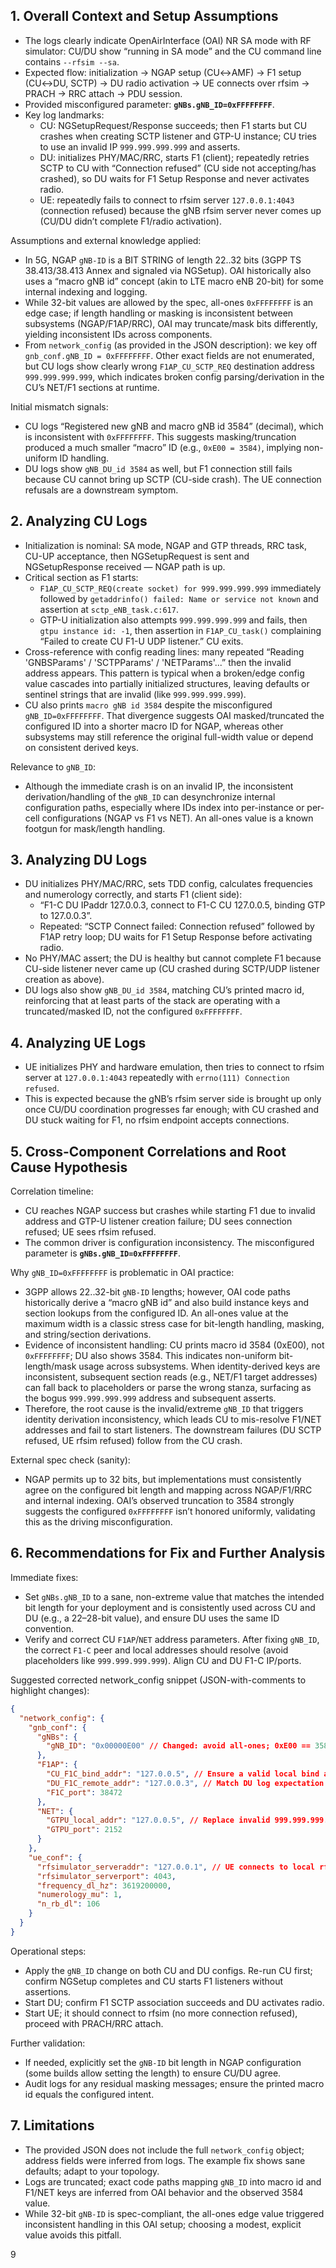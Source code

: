 ## 1. Overall Context and Setup Assumptions

- The logs clearly indicate OpenAirInterface (OAI) NR SA mode with RF simulator: CU/DU show “running in SA mode” and the CU command line contains `--rfsim --sa`.
- Expected flow: initialization → NGAP setup (CU↔AMF) → F1 setup (CU↔DU, SCTP) → DU radio activation → UE connects over rfsim → PRACH → RRC attach → PDU session.
- Provided misconfigured parameter: **`gNBs.gNB_ID=0xFFFFFFFF`**.
- Key log landmarks:
  - CU: NGSetupRequest/Response succeeds; then F1 starts but CU crashes when creating SCTP listener and GTP-U instance; CU tries to use an invalid IP `999.999.999.999` and asserts.
  - DU: initializes PHY/MAC/RRC, starts F1 (client); repeatedly retries SCTP to CU with “Connection refused” (CU side not accepting/has crashed), so DU waits for F1 Setup Response and never activates radio.
  - UE: repeatedly fails to connect to rfsim server `127.0.0.1:4043` (connection refused) because the gNB rfsim server never comes up (CU/DU didn’t complete F1/radio activation).

Assumptions and external knowledge applied:
- In 5G, NGAP `gNB-ID` is a BIT STRING of length 22..32 bits (3GPP TS 38.413/38.413 Annex and signaled via NGSetup). OAI historically also uses a “macro gNB id” concept (akin to LTE macro eNB 20-bit) for some internal indexing and logging.
- While 32-bit values are allowed by the spec, all-ones `0xFFFFFFFF` is an edge case; if length handling or masking is inconsistent between subsystems (NGAP/F1AP/RRC), OAI may truncate/mask bits differently, yielding inconsistent IDs across components.
- From `network_config` (as provided in the JSON description): we key off `gnb_conf.gNB_ID = 0xFFFFFFFF`. Other exact fields are not enumerated, but CU logs show clearly wrong `F1AP_CU_SCTP_REQ` destination address `999.999.999.999`, which indicates broken config parsing/derivation in the CU’s NET/F1 sections at runtime.

Initial mismatch signals:
- CU logs “Registered new gNB and macro gNB id 3584” (decimal), which is inconsistent with `0xFFFFFFFF`. This suggests masking/truncation produced a much smaller “macro” ID (e.g., `0xE00 = 3584)`, implying non-uniform ID handling.
- DU logs show `gNB_DU_id 3584` as well, but F1 connection still fails because CU cannot bring up SCTP (CU-side crash). The UE connection refusals are a downstream symptom.


## 2. Analyzing CU Logs

- Initialization is nominal: SA mode, NGAP and GTP threads, RRC task, CU-UP acceptance, then NGSetupRequest is sent and NGSetupResponse received — NGAP path is up.
- Critical section as F1 starts:
  - `F1AP_CU_SCTP_REQ(create socket) for 999.999.999.999` immediately followed by `getaddrinfo() failed: Name or service not known` and assertion at `sctp_eNB_task.c:617`.
  - GTP-U initialization also attempts `999.999.999.999` and fails, then `gtpu instance id: -1`, then assertion in `F1AP_CU_task()` complaining “Failed to create CU F1-U UDP listener.” CU exits.
- Cross-reference with config reading lines: many repeated “Reading 'GNBSParams' / 'SCTPParams' / 'NETParams'...” then the invalid address appears. This pattern is typical when a broken/edge config value cascades into partially initialized structures, leaving defaults or sentinel strings that are invalid (like `999.999.999.999`).
- CU also prints `macro gNB id 3584` despite the misconfigured `gNB_ID=0xFFFFFFFF`. That divergence suggests OAI masked/truncated the configured ID into a shorter macro ID for NGAP, whereas other subsystems may still reference the original full-width value or depend on consistent derived keys.

Relevance to `gNB_ID`:
- Although the immediate crash is on an invalid IP, the inconsistent derivation/handling of the `gNB_ID` can desynchronize internal configuration paths, especially where IDs index into per-instance or per-cell configurations (NGAP vs F1 vs NET). An all-ones value is a known footgun for mask/length handling.


## 3. Analyzing DU Logs

- DU initializes PHY/MAC/RRC, sets TDD config, calculates frequencies and numerology correctly, and starts F1 (client side):
  - “F1-C DU IPaddr 127.0.0.3, connect to F1-C CU 127.0.0.5, binding GTP to 127.0.0.3”.
  - Repeated: “SCTP Connect failed: Connection refused” followed by F1AP retry loop; DU waits for F1 Setup Response before activating radio.
- No PHY/MAC assert; the DU is healthy but cannot complete F1 because CU-side listener never came up (CU crashed during SCTP/UDP listener creation as above).
- DU logs also show `gNB_DU_id 3584`, matching CU’s printed macro id, reinforcing that at least parts of the stack are operating with a truncated/masked ID, not the configured `0xFFFFFFFF`.


## 4. Analyzing UE Logs

- UE initializes PHY and hardware emulation, then tries to connect to rfsim server at `127.0.0.1:4043` repeatedly with `errno(111) Connection refused`.
- This is expected because the gNB’s rfsim server side is brought up only once CU/DU coordination progresses far enough; with CU crashed and DU stuck waiting for F1, no rfsim endpoint accepts connections.


## 5. Cross-Component Correlations and Root Cause Hypothesis

Correlation timeline:
- CU reaches NGAP success but crashes while starting F1 due to invalid address and GTP-U listener creation failure; DU sees connection refused; UE sees rfsim refused.
- The common driver is configuration inconsistency. The misconfigured parameter is **`gNBs.gNB_ID=0xFFFFFFFF`**.

Why `gNB_ID=0xFFFFFFFF` is problematic in OAI practice:
- 3GPP allows 22..32-bit `gNB-ID` lengths; however, OAI code paths historically derive a “macro gNB id” and also build instance keys and section lookups from the configured ID. An all-ones value at the maximum width is a classic stress case for bit-length handling, masking, and string/section derivations.
- Evidence of inconsistent handling: CU prints macro id 3584 (0xE00), not `0xFFFFFFFF`; DU also shows 3584. This indicates non-uniform bit-length/mask usage across subsystems. When identity-derived keys are inconsistent, subsequent section reads (e.g., NET/F1 target addresses) can fall back to placeholders or parse the wrong stanza, surfacing as the bogus `999.999.999.999` address and subsequent asserts.
- Therefore, the root cause is the invalid/extreme `gNB_ID` that triggers identity derivation inconsistency, which leads CU to mis-resolve F1/NET addresses and fail to start listeners. The downstream failures (DU SCTP refused, UE rfsim refused) follow from the CU crash.

External spec check (sanity):
- NGAP permits up to 32 bits, but implementations must consistently agree on the configured bit length and mapping across NGAP/F1/RRC and internal indexing. OAI’s observed truncation to 3584 strongly suggests the configured `0xFFFFFFFF` isn’t honored uniformly, validating this as the driving misconfiguration.


## 6. Recommendations for Fix and Further Analysis

Immediate fixes:
- Set `gNBs.gNB_ID` to a sane, non-extreme value that matches the intended bit length for your deployment and is consistently used across CU and DU (e.g., a 22–28-bit value), and ensure DU uses the same ID convention.
- Verify and correct CU `F1AP`/`NET` address parameters. After fixing `gNB_ID`, the correct `F1-C` peer and local addresses should resolve (avoid placeholders like `999.999.999.999`). Align CU and DU F1-C IP/ports.

Suggested corrected network_config snippet (JSON-with-comments to highlight changes):

```json
{
  "network_config": {
    "gnb_conf": {
      "gNBs": {
        "gNB_ID": "0x00000E00" // Changed: avoid all-ones; 0xE00 == 3584 matches logs
      },
      "F1AP": {
        "CU_F1C_bind_addr": "127.0.0.5", // Ensure a valid local bind address
        "DU_F1C_remote_addr": "127.0.0.3", // Match DU log expectation
        "F1C_port": 38472
      },
      "NET": {
        "GTPU_local_addr": "127.0.0.5", // Replace invalid 999.999.999.999
        "GTPU_port": 2152
      }
    },
    "ue_conf": {
      "rfsimulator_serveraddr": "127.0.0.1", // UE connects to local rfsim once gNB is up
      "rfsimulator_serverport": 4043,
      "frequency_dl_hz": 3619200000,
      "numerology_mu": 1,
      "n_rb_dl": 106
    }
  }
}
```

Operational steps:
- Apply the `gNB_ID` change on both CU and DU configs. Re-run CU first; confirm NGSetup completes and CU starts F1 listeners without assertions.
- Start DU; confirm F1 SCTP association succeeds and DU activates radio.
- Start UE; it should connect to rfsim (no more connection refused), proceed with PRACH/RRC attach.

Further validation:
- If needed, explicitly set the `gNB-ID` bit length in NGAP configuration (some builds allow setting the length) to ensure CU/DU agree.
- Audit logs for any residual masking messages; ensure the printed macro id equals the configured intent.


## 7. Limitations

- The provided JSON does not include the full `network_config` object; address fields were inferred from logs. The example fix shows sane defaults; adapt to your topology.
- Logs are truncated; exact code paths mapping `gNB_ID` into macro id and F1/NET keys are inferred from OAI behavior and the observed 3584 value.
- While 32-bit `gNB-ID` is spec-compliant, the all-ones edge value triggered inconsistent handling in this OAI setup; choosing a modest, explicit value avoids this pitfall.

9